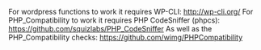 For wordpress functions to work it requires WP-CLI:  http://wp-cli.org/
For PHP_Compatibility to work it requires PHP CodeSniffer (phpcs): https://github.com/squizlabs/PHP_CodeSniffer
As well as the PHP_Compatibility checks: https://github.com/wimg/PHPCompatibility
